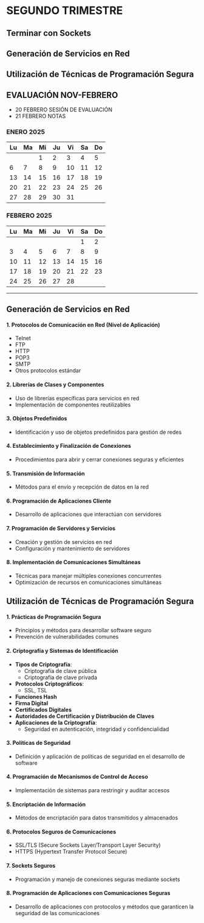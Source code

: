 # SEGUNDO TRIMESTRE
## Terminar con Sockets
## Generación de Servicios en Red
## Utilización de Técnicas de Programación Segura

## EVALUACIÓN NOV-FEBRERO 
* 20 FEBRERO SESIÓN DE EVALUACIÓN
* 21 FEBRERO NOTAS

### ENERO 2025
| Lu | Ma | Mi | Ju | Vi | Sa | Do |
|----|----|----|----|----|----|----|
|    |    |  1 |  2 |  3 |  4 |  5 |
|  6 |  7 |  8 |  9 | 10 | 11 | 12 | SOCKETS
| 13 | 14 | 15 | 16 | 17 | 18 | 19 | SOCKETS
| 20 | 21 | 22 | 23 | 24 | 25 | 26 | SERVICIOS EN RED
| 27 | 28 | 29 | 30 | 31 |    |    | SERVICIOS EN RED / PROGRAMACIÓN SEGURA

### FEBRERO 2025
| Lu | Ma | Mi | Ju | Vi | Sa | Do |
|----|----|----|----|----|----|----|
|    |    |    |    |    |  1 |  2 |
|  3 |  4 |  5 |  6 |  7 |  8 |  9 | PROGRAMACIÓN SEGURA
| 10 | 11 | 12 | 13 | 14 | 15 | 16 | REPASO Y EXÁMENES 14 VIERNES EXÁMEN DE SERVICIOS Y PRCOESOS
| 17 | 18 | 19 | 20 | 21 | 22 | 23 | 18 EXAMEN DE INTERFACES
| 24 | 25 | 26 | 27 | 28 |    |    |

---

## Generación de Servicios en Red
#### 1. Protocolos de Comunicación en Red (Nivel de Aplicación)  
   - Telnet  
   - FTP  
   - HTTP  
   - POP3  
   - SMTP  
   - Otros protocolos estándar

#### 2. Librerías de Clases y Componentes  
   - Uso de librerías específicas para servicios en red  
   - Implementación de componentes reutilizables  

#### 3. Objetos Predefinidos  
   - Identificación y uso de objetos predefinidos para gestión de redes  

#### 4. Establecimiento y Finalización de Conexiones  
   - Procedimientos para abrir y cerrar conexiones seguras y eficientes  

#### 5. Transmisión de Información  
   - Métodos para el envío y recepción de datos en la red  

#### 6. Programación de Aplicaciones Cliente  
   - Desarrollo de aplicaciones que interactúan con servidores  

#### 7. Programación de Servidores y Servicios  
   - Creación y gestión de servicios en red  
   - Configuración y mantenimiento de servidores  

#### 8. Implementación de Comunicaciones Simultáneas  
   - Técnicas para manejar múltiples conexiones concurrentes  
   - Optimización de recursos en comunicaciones simultáneas

## Utilización de Técnicas de Programación Segura

#### 1. Prácticas de Programación Segura  
   - Principios y métodos para desarrollar software seguro  
   - Prevención de vulnerabilidades comunes  

#### 2. Criptografía y Sistemas de Identificación  
   - **Tipos de Criptografía**:  
     - Criptografía de clave pública  
     - Criptografía de clave privada  
   - **Protocolos Criptográficos**:  
     - SSL, TSL  
   - **Funciones Hash**  
   - **Firma Digital**  
   - **Certificados Digitales**  
   - **Autoridades de Certificación y Distribución de Claves**  
   - **Aplicaciones de la Criptografía**:  
     - Seguridad en autenticación, integridad y confidencialidad  

#### 3. Políticas de Seguridad  
   - Definición y aplicación de políticas de seguridad en el desarrollo de software  

#### 4. Programación de Mecanismos de Control de Acceso  
   - Implementación de sistemas para restringir y auditar accesos  

#### 5. Encriptación de Información  
   - Métodos de encriptación para datos transmitidos y almacenados  

#### 6. Protocolos Seguros de Comunicaciones  
   - SSL/TLS (Secure Sockets Layer/Transport Layer Security)  
   - HTTPS (Hypertext Transfer Protocol Secure)  

#### 7. Sockets Seguros  
   - Programación y manejo de conexiones seguras mediante sockets  

#### 8. Programación de Aplicaciones con Comunicaciones Seguras  
   - Desarrollo de aplicaciones con protocolos y métodos que garanticen la seguridad de las comunicaciones
